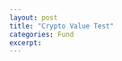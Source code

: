 ```yaml
---
layout: post
title: "Crypto Value Test"
categories: Fund
excerpt:
---
```

<!-- AICoin Widget Begin -->
<script type="text/javascript"
    src="https://widget.aicoin.net.cn/chart/js/aicoin.js"
></script>
<script type="text/javascript">
new AICoin.markets({
    "symbols": [
        "bitfinexbtcusd",
        "bitfinexethusd",
        "bittrexxrpbtc",
        "bitfinexltcusd"
    ],
    "columns": [
        "degree",
        "vol",
        "buy",
        "sell"
    ],
    "style": "tr%7Bheight%3A34px%3B%7D",
    "container": "markets_container",
    "lang": "zh"
})
</script>
<!-- AICoin Widget End -->
